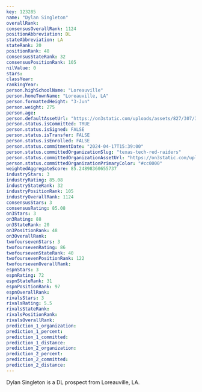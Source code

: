 ```yaml
---
key: 123285
name: "Dylan Singleton"
overallRank: 
consensusOverallRank: 1124
positionAbbreviation: DL
stateAbbreviation: LA
stateRank: 20
positionRank: 48
consensusStateRank: 32
consensusPositionRank: 105
nilValue: 0
stars: 
classYear: 
rankingYear: 
person.highSchoolName: "Loreauville"
person.homeTownName: "Loreauville, LA"
person.formattedHeight: "3-Jun"
person.weight: 275
person.age: 
person.defaultAssetUrl: "https://on3static.com/uploads/assets/827/307/307827.png"
person.status.isCommitted: TRUE
person.status.isSigned: FALSE
person.status.isTransfer: FALSE
person.status.isEnrolled: FALSE
person.status.commitmentDate: "2024-04-17T15:39:00"
person.status.committedOrganizationSlug: "texas-tech-red-raiders"
person.status.committedOrganizationAssetUrl: "https://on3static.com/uploads/assets/272/150/150272.svg"
person.status.committedOrganizationPrimaryColor: "#cc0000"
weightedAggregateScore: 85.24898360655737
industryStars: 3
industryRating: 85.08
industryStateRank: 32
industryPositionRank: 105
industryOverallRank: 1124
consensusStars: 3
consensusRating: 85.08
on3Stars: 3
on3Rating: 88
on3StateRank: 20
on3PositionRank: 48
on3OverallRank: 
twofoursevenStars: 3
twofoursevenRating: 86
twofoursevenStateRank: 40
twofoursevenPositionRank: 122
twofoursevenOverallRank: 
espnStars: 3
espnRating: 72
espnStateRank: 31
espnPositionRank: 97
espnOverallRank: 
rivalsStars: 3
rivalsRating: 5.5
rivalsStateRank: 
rivalsPositionRank: 
rivalsOverallRank: 
prediction_1_organization: 
prediction_1_percent: 
prediction_1_committed: 
prediction_1_distance: 
prediction_2_organization: 
prediction_2_percent: 
prediction_2_committed: 
prediction_2_distance: 
---
```

Dylan Singleton is a DL prospect from Loreauville, LA.